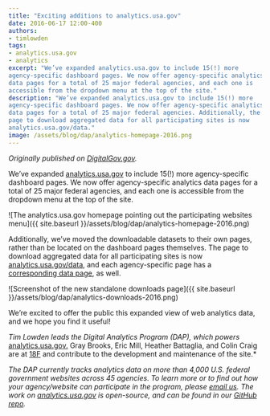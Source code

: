 ```yaml
---
title: "Exciting additions to analytics.usa.gov"
date: 2016-06-17 12:00-400
authors:
- timlowden
tags:
- analytics.usa.gov
- analytics
excerpt: "We’ve expanded analytics.usa.gov to include 15(!) more
agency-specific dashboard pages. We now offer agency-specific analytics
data pages for a total of 25 major federal agencies, and each one is
accessible from the dropdown menu at the top of the site."
description: "We’ve expanded analytics.usa.gov to include 15(!) more
agency-specific dashboard pages. We now offer agency-specific analytics
data pages for a total of 25 major federal agencies. Additionally, the
page to download aggregated data for all participating sites is now
analytics.usa.gov/data."
image: /assets/blog/dap/analytics-homepage-2016.png
---
```


*Originally published on [DigitalGov.gov](http://www.digitalgov.gov/2016/06/17/exciting-additions-to-analytics-usa-gov/).*

We’ve expanded [analytics.usa.gov](https://analytics.usa.gov/) to
include 15(!) more agency-specific dashboard pages. We now offer
agency-specific analytics data pages for a total of 25 major federal
agencies, and each one is accessible from the dropdown menu at the top
of the site.

![The analytics.usa.gov homepage pointing out the participating websites menu]({{ site.baseurl }}/assets/blog/dap/analytics-homepage-2016.png)

Additionally, we’ve moved the downloadable datasets to their own pages,
rather than be located on the dashboard pages themselves. The page to
download aggregated data for all participating sites is now
[analytics.usa.gov/data](https://analytics.usa.gov/data), and each
agency-specific page has a [corresponding data
page](https://analytics.usa.gov/justice/data/), as well.

![Screenshot of the new standalone downloads page]({{ site.baseurl }}/assets/blog/dap/analytics-downloads-2016.png)

We’re excited to offer the public this expanded view of web analytics
data, and we hope you find it useful!

*Tim Lowden leads the Digital Analytics Program (DAP), which powers*
[analytics.usa.gov.](https://analytics.usa.gov/) Gray Brooks, Eric
Mill, Heather Battaglia, and Colin Craig are at
[18F](https://18f.gsa.gov/) and contribute to the development and
maintenance of the site.*

*The DAP currently tracks analytics data on more than 4,000 U.S. federal
government websites across 45 agencies. To learn more or to find out how
your agency/website can participate in the program, please [email
us](mailto:dap@support.digitalgov.gov). The work on
[analytics.usa.gov](https://analytics.usa.gov/) is open-source, and
can be found in our
[Git](https://github.com/18F/analytics.usa.gov)[H](https://github.com/18F/analytics.usa.gov)[ub
repo](https://github.com/18F/analytics.usa.gov).*
